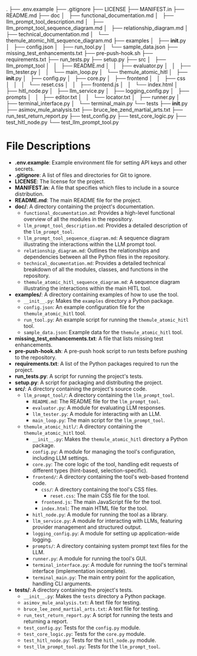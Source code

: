 .
├── .env.example
├── .gitignore
├── LICENSE
├── MANIFEST.in
├── README.md
├── doc
│   ├── functional_documentation.md
│   ├── llm_prompt_tool_description.md
│   ├── llm_prompt_tool_sequence_diagram.md
│   ├── relationship_diagram.md
│   ├── technical_documentation.md
│   └── themule_atomic_hitl_sequence_diagram.md
├── examples
│   ├── __init__.py
│   ├── config.json
│   ├── run_tool.py
│   └── sample_data.json
├── missing_test_enhancements.txt
├── pre-push-hook.sh
├── requirements.txt
├── run_tests.py
├── setup.py
├── src
│   ├── llm_prompt_tool
│   │   ├── README.md
│   │   ├── evaluator.py
│   │   ├── llm_tester.py
│   │   └── main_loop.py
│   └── themule_atomic_hitl
│       ├── __init__.py
│       ├── config.py
│       ├── core.py
│       ├── frontend
│       │   ├── css
│       │   │   └── reset.css
│       │   ├── frontend.js
│       │   └── index.html
│       ├── hitl_node.py
│       ├── llm_service.py
│       ├── logging_config.py
│       ├── prompts
│       │   ├── editor.txt
│       │   └── locator.txt
│       ├── runner.py
│       ├── terminal_interface.py
│       └── terminal_main.py
└── tests
    ├── __init__.py
    ├── asimov_mule_analysis.txt
    ├── bruce_lee_zend_martial_arts.txt
    ├── run_test_return_report.py
    ├── test_config.py
    ├── test_core_logic.py
    ├── test_hitl_node.py
    └── test_llm_prompt_tool.py

# File Descriptions

*   **.env.example**: Example environment file for setting API keys and other secrets.
*   **.gitignore**: A list of files and directories for Git to ignore.
*   **LICENSE**: The license for the project.
*   **MANIFEST.in**: A file that specifies which files to include in a source distribution.
*   **README.md**: The main README file for the project.
*   **doc/**: A directory containing the project's documentation.
    *   `functional_documentation.md`: Provides a high-level functional overview of all the modules in the repository.
    *   `llm_prompt_tool_description.md`: Provides a detailed description of the `llm_prompt_tool`.
    *   `llm_prompt_tool_sequence_diagram.md`: A sequence diagram illustrating the interactions within the LLM prompt tool.
    *   `relationship_diagram.md`: Outlines the relationships and dependencies between all the Python files in the repository.
    *   `technical_documentation.md`: Provides a detailed technical breakdown of all the modules, classes, and functions in the repository.
    *   `themule_atomic_hitl_sequence_diagram.md`: A sequence diagram illustrating the interactions within the main HITL tool.
*   **examples/**: A directory containing examples of how to use the tool.
    *   `__init__.py`: Makes the `examples` directory a Python package.
    *   `config.json`: An example configuration file for the `themule_atomic_hitl` tool.
    *   `run_tool.py`: An example script for running the `themule_atomic_hitl` tool.
    *   `sample_data.json`: Example data for the `themule_atomic_hitl` tool.
*   **missing_test_enhancements.txt**: A file that lists missing test enhancements.
*   **pre-push-hook.sh**: A pre-push hook script to run tests before pushing to the repository.
*   **requirements.txt**: A list of the Python packages required to run the project.
*   **run_tests.py**: A script for running the project's tests.
*   **setup.py**: A script for packaging and distributing the project.
*   **src/**: A directory containing the project's source code.
    *   `llm_prompt_tool/`: A directory containing the `llm_prompt_tool`.
        *   `README.md`: The README file for the `llm_prompt_tool`.
        *   `evaluator.py`: A module for evaluating LLM responses.
        *   `llm_tester.py`: A module for interacting with an LLM.
        *   `main_loop.py`: The main script for the `llm_prompt_tool`.
    *   `themule_atomic_hitl/`: A directory containing the `themule_atomic_hitl` tool.
        *   `__init__.py`: Makes the `themule_atomic_hitl` directory a Python package.
        *   `config.py`: A module for managing the tool's configuration, including LLM settings.
        *   `core.py`: The core logic of the tool, handling edit requests of different types (hint-based, selection-specific).
        *   `frontend/`: A directory containing the tool's web-based frontend code.
            *   `css/`: A directory containing the tool's CSS files.
                *   `reset.css`: The main CSS file for the tool.
            *   `frontend.js`: The main JavaScript file for the tool.
            *   `index.html`: The main HTML file for the tool.
        *   `hitl_node.py`: A module for running the tool as a library.
        *   `llm_service.py`: A module for interacting with LLMs, featuring provider management and structured output.
        *   `logging_config.py`: A module for setting up application-wide logging.
        *   `prompts/`: A directory containing system prompt text files for the LLM.
        *   `runner.py`: A module for running the tool's GUI.
        *   `terminal_interface.py`: A module for running the tool's terminal interface (implementation incomplete).
        *   `terminal_main.py`: The main entry point for the application, handling CLI arguments.
*   **tests/**: A directory containing the project's tests.
    *   `__init__.py`: Makes the `tests` directory a Python package.
    *   `asimov_mule_analysis.txt`: A text file for testing.
    *   `bruce_lee_zend_martial_arts.txt`: A text file for testing.
    *   `run_test_return_report.py`: A script for running the tests and returning a report.
    *   `test_config.py`: Tests for the `config.py` module.
    *   `test_core_logic.py`: Tests for the `core.py` module.
    *   `test_hitl_node.py`: Tests for the `hitl_node.py` module.
    *   `test_llm_prompt_tool.py`: Tests for the `llm_prompt_tool`.
